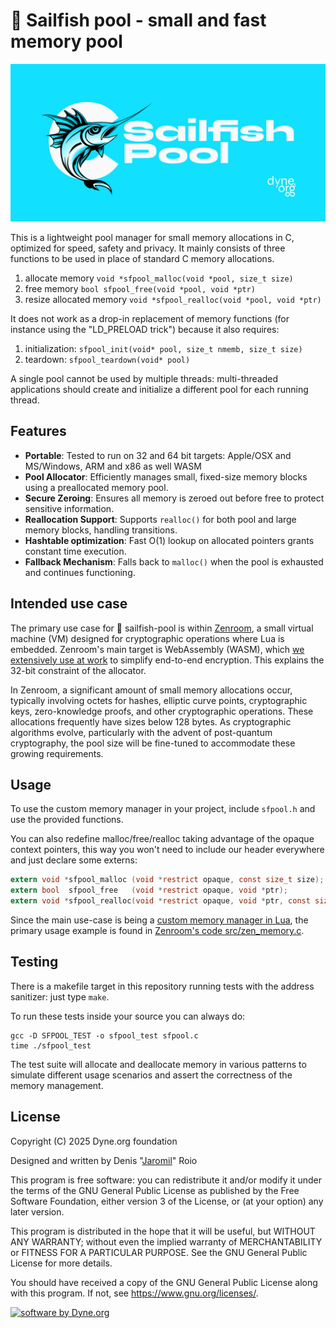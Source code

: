 <!--
SPDX-FileCopyrightText: 2025 Dyne.org foundation
SPDX-License-Identifier: GPL-3.0-or-later
-->

# 🌊 Sailfish pool - small and fast memory pool

![](https://raw.githubusercontent.com/dyne/sailfish-pool/refs/heads/main/sailfish-pool.jpg)

This is a lightweight pool manager for small memory allocations in C,
optimized for speed, safety and privacy. It mainly consists of three
functions to be used in place of standard C memory allocations.

1. allocate memory `void *sfpool_malloc(void *pool, size_t size)`
2. free memory `bool sfpool_free(void *pool, void *ptr)`
3. resize allocated memory `void *sfpool_realloc(void *pool, void *ptr)`

It does not work as a drop-in replacement of memory functions (for
instance using the "LD_PRELOAD trick") because it also requires:
1. initialization: `sfpool_init(void* pool, size_t nmemb, size_t size)`
2. teardown: `sfpool_teardown(void* pool)`

A single pool cannot be used by multiple threads: multi-threaded
applications should create and initialize a different pool for each
running thread.

## Features

- **Portable**: Tested to run on 32 and 64 bit targets: Apple/OSX and MS/Windows, ARM and x86 as well WASM
- **Pool Allocator**: Efficiently manages small, fixed-size memory blocks using a preallocated memory pool.
- **Secure Zeroing**: Ensures all memory is zeroed out before free to protect sensitive information.
- **Reallocation Support**: Supports `realloc()` for both pool and large memory blocks, handling transitions.
- **Hashtable optimization**: Fast O(1) lookup on allocated pointers grants constant time execution.
- **Fallback Mechanism**: Falls back to `malloc()` when the pool is exhausted and continues functioning.

## Intended use case

The primary use case for 🌊 sailfish-pool is within
[Zenroom](https://zenroo.org), a small virtual machine (VM) designed
for cryptographic operations where Lua is embedded. Zenroom's main
target is WebAssembly (WASM), which [we extensively use at
work](https://forkbomb.solutions) to simplify end-to-end
encryption. This explains the 32-bit constraint of the allocator.

In Zenroom, a significant amount of small memory allocations occur,
typically involving octets for hashes, elliptic curve points,
cryptographic keys, zero-knowledge proofs, and other cryptographic
operations. These allocations frequently have sizes below 128
bytes. As cryptographic algorithms evolve, particularly with the
advent of post-quantum cryptography, the pool size will be fine-tuned
to accommodate these growing requirements.

## Usage

To use the custom memory manager in your project, include `sfpool.h`
and use the provided functions.

You can also redefine malloc/free/realloc taking advantage of the
opaque context pointers, this way you won't need to include our header
everywhere and just declare some externs:

```c
extern void *sfpool_malloc (void *restrict opaque, const size_t size);
extern bool  sfpool_free   (void *restrict opaque, void *ptr);
extern void *sfpool_realloc(void *restrict opaque, void *ptr, const size_t size);
```

Since the main use-case is being a [custom memory manager in Lua](http://www.lua.org/manual/5.3/manual.html#lua_Alloc), the primary usage example is found in [Zenroom's code src/zen_memory.c](https://github.com/dyne/Zenroom/blob/master/src/zen_memory.c).

## Testing

There is a makefile target in this repository running tests with the
address sanitizer: just type `make`.

To run these tests inside your source you can always do:

    gcc -D SFPOOL_TEST -o sfpool_test sfpool.c
    time ./sfpool_test

The test suite will allocate and deallocate memory in various patterns
to simulate different usage scenarios and assert the correctness of
the memory management.

## License

Copyright (C) 2025 Dyne.org foundation

Designed and written by Denis "[Jaromil](https://jaromil.dyne.org)" Roio

This program is free software: you can redistribute it and/or modify
it under the terms of the GNU General Public License as published by
the Free Software Foundation, either version 3 of the License, or (at
your option) any later version.

This program is distributed in the hope that it will be useful, but
WITHOUT ANY WARRANTY; without even the implied warranty of
MERCHANTABILITY or FITNESS FOR A PARTICULAR PURPOSE.  See the GNU
General Public License for more details.

You should have received a copy of the GNU General Public License
along with this program.  If not, see <https://www.gnu.org/licenses/>.

[![software by Dyne.org](https://files.dyne.org/software_by_dyne.png)](http://www.dyne.org)
